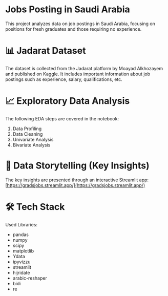 # Jobs Posting in Saudi Arabia
This project analyzes data on job postings in Saudi Arabia, focusing on positions for fresh graduates and those requiring no experience.

# 📊 Jadarat Dataset
The dataset is collected from the Jadarat platform by Moayad Alkhozayem and published on Kaggle. It includes important information about job postings such as experience, salary, qualifications, etc.

# 📈 Exploratory Data Analysis
The following EDA steps are covered in the notebook:
1. Data Profiling
2. Data Cleaning 
3. Univariate Analysis
4. Bivariate Analysis

# 📖 Data Storytelling (Key Insights)
The key insights are presented through an interactive Streamlit app: [https://gradsjobs.streamlit.app/](https://gradsjobs.streamlit.app/)

# 🛠️ Tech Stack
Used Libraries:
- pandas
- numpy
- scipy
- matplotlib
- Ydata
- ipyvizzu
- streamlit
- hijridate
- arabic-reshaper
- bidi
- re
